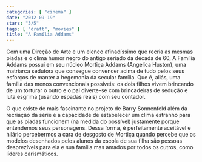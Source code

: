 ```yaml
---
categories: [ "cinema" ]
date: "2012-09-19"
stars: "3/5"
tags: [ "draft", "movies" ]
title: "A Família Addams"
---
```

Com uma Direção de Arte e um elenco afinadíssimo que recria as
mesmas piadas e o clima humor negro do antigo seriado da década de 60,
A Família Addams possui em seu núcleo Mortiça Addams (Angelica Huston),
uma matriarca sedutora que consegue convencer acima de tudo pelos seus
esforços de manter a hegemonia da secular família. Que é, aliás,
uma família das menos convencionais possíveis: os dois filhos vivem
brincando de um torturar o outro e o pai diverte-se com brincadeiras de
sedução e luta esgrima (usando espadas reais) com seu contador.

O que existe de mais fascinante no projeto de Barry Sonnenfeld além da
recriação da série é a capacidade de estabelecer um clima estranho
para que as piadas funcionem (na medida do possível) justamente porque
entendemos seus personagens. Dessa forma, é perfeitamente aceitável e
hilário percebermos a cara de desgosto de Mortiça quando percebe que
os modelos desenhados pelos alunos da escola de sua filha são pessoas
desprezíveis para ela e sua família mas amados por todos os outros,
como líderes carismáticos.

